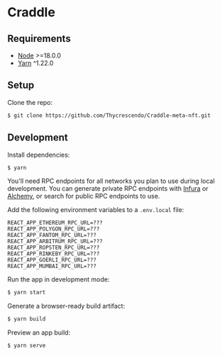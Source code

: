 # Craddle

## Requirements

- [Node](https://nodejs.org/en/) >=18.0.0
- [Yarn](https://yarnpkg.com/) ^1.22.0

## Setup

Clone the repo:

```sh
$ git clone https://github.com/Thycrescendo/Craddle-meta-nft.git
```

## Development

Install dependencies:

```sh
$ yarn
```

You'll need RPC endpoints for all networks you plan to use during local development.  You can generate private RPC endpoints with [Infura](https://infura.io/) or [Alchemy](https://www.alchemy.com/), or search for public RPC endpoints to use.

Add the following environment variables to a `.env.local` file:

```
REACT_APP_ETHEREUM_RPC_URL=???
REACT_APP_POLYGON_RPC_URL=???
REACT_APP_FANTOM_RPC_URL=???
REACT_APP_ARBITRUM_RPC_URL=???
REACT_APP_ROPSTEN_RPC_URL=???
REACT_APP_RINKEBY_RPC_URL=???
REACT_APP_GOERLI_RPC_URL=???
REACT_APP_MUMBAI_RPC_URL=???
```

Run the app in development mode:

```sh
$ yarn start
```

Generate a browser-ready build artifact:

```sh
$ yarn build
```

Preview an app build:

```sh
$ yarn serve
```
